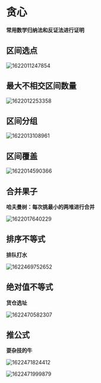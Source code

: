 # 贪心

**常用数学归纳法和反证法进行证明**

## 区间选点

![1622011247854](C:\Users\艾虎\AppData\Roaming\Typora\typora-user-images\1622011247854.png)



## 最大不相交区间数量

![1622012253358](C:\Users\艾虎\AppData\Roaming\Typora\typora-user-images\1622012253358.png)



## 区间分组

![1622013108961](C:\Users\艾虎\AppData\Roaming\Typora\typora-user-images\1622013108961.png)



## 区间覆盖

![1622014590366](C:\Users\艾虎\AppData\Roaming\Typora\typora-user-images\1622014590366.png)



## 合并果子

**哈夫曼树：每次挑最小的两堆进行合并**

![1622017640229](C:\Users\艾虎\AppData\Roaming\Typora\typora-user-images\1622017640229.png)

## 排序不等式

**排队打水**

![1622469752652](C:\Users\艾虎\AppData\Roaming\Typora\typora-user-images\1622469752652.png)

## 绝对值不等式

**货仓选址**

![1622470582307](C:\Users\艾虎\AppData\Roaming\Typora\typora-user-images\1622470582307.png)

## 推公式

**耍杂技的牛**

![1622471824412](C:\Users\艾虎\AppData\Roaming\Typora\typora-user-images\1622471824412.png)

![1622471999879](C:\Users\艾虎\AppData\Roaming\Typora\typora-user-images\1622471999879.png)
